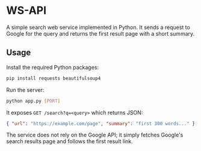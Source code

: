 # WS-API

A simple search web service implemented in Python. It sends a request to Google
for the query and returns the first result page with a short summary.

## Usage

Install the required Python packages:

```bash
pip install requests beautifulsoup4
```

Run the server:

```bash
python app.py [PORT]
```

It exposes `GET /search?q=<query>` which returns JSON:

```json
{ "url": "https://example.com/page", "summary": "first 300 words..." }
```

The service does not rely on the Google API; it simply fetches Google's search
results page and follows the first result link.
